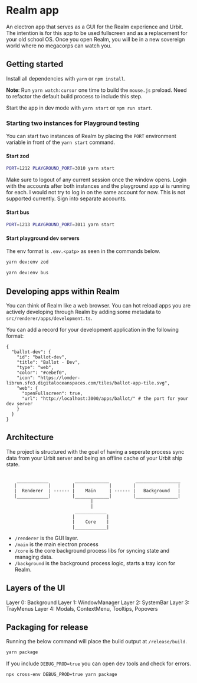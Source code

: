 # Realm app

An electron app that serves as a GUI for the Realm experience and Urbit. The intention is for this app to be used fullscreen and as a replacement for your old school OS. Once you open Realm, you will be in a new sovereign world where no megacorps can watch you.

## Getting started

Install all dependencies with `yarn` or `npm install`.

**Note**: Run `yarn watch:cursor` one time to build the `mouse.js` preload. Need to refactor the default build
process to include this step.

Start the app in dev mode with `yarn start` or `npm run start`.

### Starting two instances for Playground testing

You can start two instances of Realm by placing the `PORT` environment variable in front of the `yarn start` command.

#### Start zod

```bash
PORT=1212 PLAYGROUND_PORT=3010 yarn start
```

Make sure to logout of any current session once the window opens. Login with the accounts after both instances and the playground app ui is running for each.
I would not try to log in on the same account for now. This is not supported currently. Sign into separate accounts.

#### Start bus

```bash
PORT=1213 PLAYGROUND_PORT=3011 yarn start
```

#### Start playground dev servers

The env format is `.env.<patp>` as seen in the commands below.

```bash
yarn dev:env zod
```

```bash
yarn dev:env bus
```

## Developing apps within Realm

You can think of Realm like a web browser. You can hot reload apps you are actively developing through Realm by adding some metadata to `src/renderer/apps/development.ts`.

You can add a record for your development application in the following format:

```jsonc
{
  "ballot-dev": {
    "id": "ballot-dev",
    "title": "Ballot - Dev",
    "type": "web",
    "color": "#cebef0",
    "icon": "https://lomder-librun.sfo3.digitaloceanspaces.com/tiles/ballot-app-tile.svg",
    "web": {
      "openFullscreen": true,
      "url": "http://localhost:3000/apps/ballot/" # the port for your dev server
    }
  }
}
```

## Architecture

The project is structured with the goal of having a seperate process sync data from your Urbit server and being an offline cache of your Urbit ship state.

```

    ____________          _____________          _________________
   |            |        |             |        |                |
   |  Renderer  | ------ |    Main     | ------ |   Background   |
   |____________|        |_____________|        |________________|
                                |
                                |
                          ____________
                         |            |
                         |    Core    |
                         |____________|
```

- `/renderer` is the GUI layer.
- `/main` is the main electron process
- `/core` is the core background process libs for syncing state and managing data.
- `/background` is the background process logic, starts a tray icon for Realm.

## Layers of the UI

Layer 0: Background
Layer 1: WindowManager
Layer 2: SystemBar
Layer 3: TrayMenus
Layer 4: Modals, ContextMenu, Tooltips, Popovers

## Packaging for release

Running the below command will place the build output at `/release/build`.

```zsh
yarn package
```

If you include `DEBUG_PROD=true` you can open dev tools and check for errors.

```zsh
npx cross-env DEBUG_PROD=true yarn package
```
